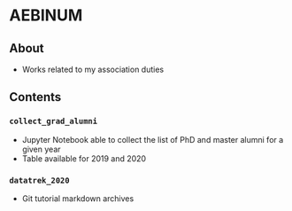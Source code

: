 # AEBINUM

## About

- Works related to my association duties

## Contents

### `collect_grad_alumni`
- Jupyter Notebook able to collect the list of PhD and master alumni for a given year
- Table available for 2019 and 2020

### `datatrek_2020`
- Git tutorial markdown archives

